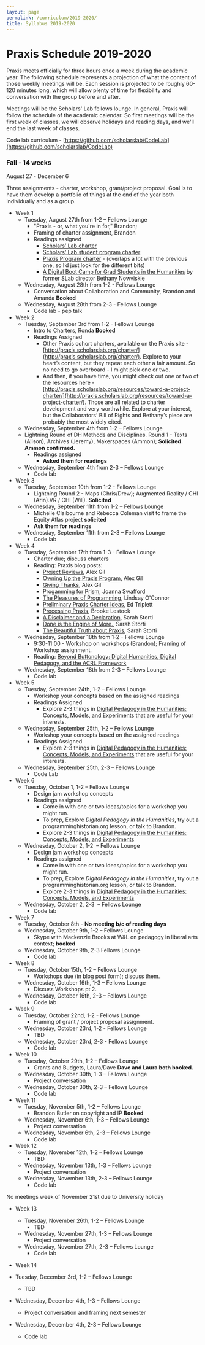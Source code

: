 ```yaml
---
layout: page
permalink: /curriculum/2019-2020/
title: Syllabus 2019-2020
---
```


# Praxis Schedule 2019-2020

Praxis meets officially for three hours once a week during the academic year. The following schedule represents a projection of what the content of those weekly meetings will be. Each session is projected to be roughly 60-120 minutes long, which will allow plenty of time for flexibility and conversation with the group before and after.

Meetings will be the Scholars' Lab fellows lounge. In general, Praxis will follow the schedule of the academic calendar. So first meetings will be the first week of classes, we will observe holidays and reading days, and we'll end the last week of classes.

Code lab curriculum - [https://github.com/scholarslab/CodeLab](https://github.com/scholarslab/CodeLab)

### Fall - 14 weeks

August 27 - December 6

Three assignments - charter, workshop, grant/project proposal.
Goal is to have them develop a portfolio of things at the end of the year both individually and as a group.

* Week 1
  * Tuesday, August 27th from 1-2 – Fellows Lounge
    * "Praxis - or, what you're in for," Brandon;
    * Framing of charter assignment, Brandon
    * Readings assigned
      * [Scholars’ Lab charter](https://scholarslab.lib.virginia.edu/charter/)
      * [Scholars’ Lab student program charter](http://scholarslab.org/student-programs-charter/)
      * [Praxis Program charter](http://praxis.scholarslab.org/charter/) - (overlaps a lot with the previous one, so I’d just look for the different bits)
      * [A Digital Boot Camp for Grad Students in the Humanities](https://www.chronicle.com/article/A-Digital-Boot-Camp-for-Grad/131665/) by former SLab director Bethany Nowviskie
  * Wednesday, August 28th from 1-2 - Fellows Lounge
    * Conversation about Collaboration and Community, Brandon and Amanda **Booked**
  * Wednesday, August 28th from 2-3 - Fellows Lounge
    * Code lab - pep talk
* Week 2
  * Tuesday, September 3rd from 1-2 - Fellows Lounge
    * Intro to Charters, Ronda **Booked**
    * Readings Assigned
      * Other Praxis cohort charters, available on the Praxis site - [http://praxis.scholarslab.org/charter/](http://praxis.scholarslab.org/charter/). Explore to your heart’s content, but they repeat each other a fair amount. So no need to go overboard - I might pick one or two.
      * And then, if you have time, you might check out one or two of the resources here - [http://praxis.scholarslab.org/resources/toward-a-project-charter/](http://praxis.scholarslab.org/resources/toward-a-project-charter/). Those are all related to charter development and very worthwhile. Explore at your interest, but the Collaborators’ Bill of Rights and Bethany’s piece are probably the most widely cited.
  * Wednesday, September 4th from 1-2 – Fellows Lounge
  * Lightning Round of DH Methods and Disciplines. Round 1 - Texts (Alison), Archives (Jeremy), Makerspaces (Ammon);  **Solicited. Ammon confirmed.**
    * Readings assigned
      * **Asked them for readings**
  * Wednesday, September 4th from 2-3 – Fellows Lounge
    * Code lab
* Week 3
  * Tuesday, September 10th from 1-2 - Fellows Lounge
    * Lightning Round 2 - Maps (Chris/Drew); Augmented Reality / CHI (Arin).VR / CHI (Will). **Solicited**
  * Wednesday, September 11th from 1-2 – Fellows Lounge
    * Michelle Claibourne and Rebecca Coleman visit to frame the Equity Atlas project **solicited**    
    * **Ask them for readings**
  * Wednesday, September 11th from 2-3 – Fellows Lounge
    * Code lab
* Week 4
  * Tuesday, September 17th from 1-3 - Fellows Lounge
    * Charter due; discuss charters
    * Reading: Praxis blog posts:
      * [Project Reviews](http://scholarslab.org/grad-student-research/project-reviews/), Alex Gil
      * [Owning Up the Praxis Program](http://scholarslab.org/grad-student-research/owning-up-the-praxis-program/), Alex Gil
      * [Giving Thanks](http://scholarslab.org/grad-student-research/giving-thanks/), Alex Gil
      * [Progamming for Prism](http://scholarslab.org/grad-student-research/programming-for-prism/), Joanna Swafford
      * [The Pleasures of Programming](http://scholarslab.org/grad-student-research/the-pleasures-of-programming/), Lindsay O'Connor
      * [Preliminary Praxis Charter Ideas](http://scholarslab.org/grad-student-research/preliminary-praxis-charter-ideas/), Ed Triplett
      * [Processing Praxis](http://scholarslab.org/grad-student-research/processing-praxis/), Brooke Lestock
      * [A Disclaimer and a Declaration](http://scholarslab.org/grad-student-research/a-disclaimer-and-a-declaration/), Sarah Storti
      * [Done is the Engine of More.](http://scholarslab.org/digital-humanities/done-is-the-engine-of-more-2/), Sarah Storti
      * [The Beautiful Truth about Praxis](http://scholarslab.org/grad-student-research/the-beautiful-truth-about-praxis/), Sarah Storti
  * Wednesday, September 18th from 1-2 - Fellows Lounge
    * 9:30-11:00 - Workshop on workshops (Brandon); Framing of Workshop assignment.
    * Reading: [Beyond Buttonology: Digital Humanities, Digital Pedagogy, and the ACRL Framework](https://crln.acrl.org/index.php/crlnews/article/view/16833/18427)
  * Wednesday, September 18th from 2-3 – Fellows Lounge
    * Code lab  
* Week 5
  * Tuesday, September 24th, 1-2 – Fellows Lounge
    * Workshop your concepts based on the assigned readings
    * Readings Assigned
      * Explore 2-3 things in [Digital Pedagogy in the Humanities: Concepts, Models, and Experiments](https://digitalpedagogy.mla.hcommons.org/) that are useful for your interests.
  * Wednesday, September 25th, 1-2 – Fellows Lounge
    * Workshop your concepts based on the assigned readings
    * Readings Assigned
      * Explore 2-3 things in [Digital Pedagogy in the Humanities: Concepts, Models, and Experiments](https://digitalpedagogy.mla.hcommons.org/) that are useful for your interests.
  * Wednesday, September 25th, 2-3 – Fellows Lounge
    * Code Lab
* Week 6
  * Tuesday, October 1, 1-2 – Fellows Lounge
    * Design jam workshop concepts
    * Readings assigned
      * Come in with one or two ideas/topics for a workshop you might run.
      * To prep, Explore _Digital Pedagogy in the Humanities_, try out a programminghistorian.org lesson, or talk to Brandon.
      * Explore 2-3 things in [Digital Pedagogy in the Humanities: Concepts, Models, and Experiments](https://digitalpedagogy.mla.hcommons.org/)
  * Wednesday, October 2, 1-2  – Fellows Lounge
    * Design jam workshop concepts
    * Readings assigned
      * Come in with one or two ideas/topics for a workshop you might run.
      * To prep, Explore _Digital Pedagogy in the Humanities_, try out a programminghistorian.org lesson, or talk to Brandon.
      * Explore 2-3 things in [Digital Pedagogy in the Humanities: Concepts, Models, and Experiments](https://digitalpedagogy.mla.hcommons.org/)
  * Wednesday, October 2, 2-3  – Fellows Lounge
    * Code lab
* Week 7
  * Tuesday, October 8th - **No meeting b/c of reading days**
  * Wednesday, October 9th, 1-2 – Fellows Lounge
    * Skype with Mackenzie Brooks at W&L on pedagogy in liberal arts context; **booked**
  * Wednesday, October 9th, 2-3 Fellows Lounge
    * Code lab
* Week 8
  * Tuesday, October 15th, 1-2 – Fellows Lounge
    * Workshops due (in blog post form); discuss them.
  * Wednesday, October 16th, 1-3 – Fellows Lounge
    * Discuss Workshops pt 2.
  * Wednesday, October 16th, 2-3 – Fellows Lounge
    * Code lab
* Week 9
  * Tuesday, October 22nd, 1-2 - Fellows Lounge
    * Framing of grant / project proposal assignment.
  * Wednesday, October 23rd, 1-2 - Fellows Lounge
    * TBD
  * Wednesday, October 23rd, 2-3 - Fellows Lounge
    * Code lab
* Week 10
  * Tuesday, October 29th, 1-2 – Fellows Lounge
    * Grants and Budgets, Laura/Dave **Dave and Laura both booked.**
  * Wednesday, October 30th, 1-3 – Fellows Lounge
    * Project conversation
  * Wednesday, October 30th, 2-3 – Fellows Lounge
    * Code lab
* Week 11
  * Tuesday, November 5th, 1-2 – Fellows Lounge
    * Brandon Butler on copyright and IP **Booked**
  * Wednesday, November 6th, 1-3 – Fellows Lounge
    * Project conversation
  * Wednesday, November 6th, 2-3 – Fellows Lounge
    * Code lab
* Week 12
  * Tuesday, November 12th, 1-2 – Fellows Lounge
    * TBD
  * Wednesday, November 13th, 1-3 – Fellows Lounge
    * Project conversation
  * Wednesday, November 13th, 2-3 – Fellows Lounge
    * Code lab

No meetings week of November 21st due to University holiday

* Week 13
  * Tuesday, November 26th, 1-2 – Fellows Lounge
    * TBD
  * Wednesday, November 27th, 1-3 – Fellows Lounge
    * Project conversation
  * Wednesday, November 27th, 2-3 – Fellows Lounge
    * Code lab

* Week 14
* Tuesday, December 3rd, 1-2 – Fellows Lounge
  * TBD
* Wednesday, December 4th, 1-3 – Fellows Lounge
  * Project conversation and framing next semester
* Wednesday, December 4th, 2-3 – Fellows Lounge
  * Code lab
